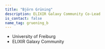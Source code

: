 ```yaml
---
title: "Björn Grüning"
description: ELIXIR Galaxy Community Co-Lead
is_contact: false
name_tag: gruening_b
---
```


* University of Freiburg
* ELIXIR Galaxy Community
